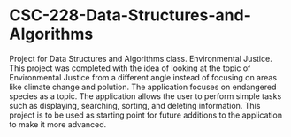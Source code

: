 # CSC-228-Data-Structures-and-Algorithms
Project for Data Structures and Algorithms class. 
Environmental Justice.
This project was completed with the idea of looking at the topic of Environmental Justice from a different angle instead of focusing on areas like climate change and polution. The application focuses on endangered species as a topic. The application allows the user to perform simple tasks such as displaying, searching, sorting, and deleting information. This project is to be used as starting point for future additions to the application to make it more advanced. 
